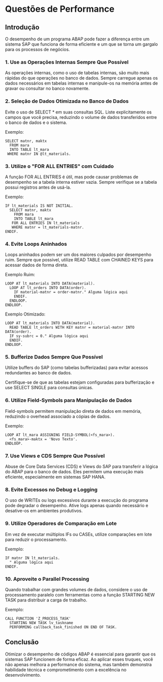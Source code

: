 
# Questões de Performance

## Introdução

O desempenho de um programa ABAP pode fazer a diferença entre um sistema SAP que funciona de forma eficiente e um que se torna um gargalo para os processos de negócios. 

### 1. Use as Operações Internas Sempre Que Possível
As operações internas, como o uso de tabelas internas, são muito mais rápidas do que operações no banco de dados. Sempre carregue apenas os dados necessários em tabelas internas e manipule-os na memória antes de gravar ou consultar no banco novamente.


### 2. Seleção de Dados Otimizada no Banco de Dados
Evite o uso de SELECT * em suas consultas SQL. Liste explicitamente os campos que você precisa, reduzindo o volume de dados transferidos entre o banco de dados e o sistema.

Exemplo:
```
SELECT matnr, maktx
  FROM mara
  INTO TABLE lt_mara
 WHERE matnr IN @lt_materials.
```


### 3. Utilize o "FOR ALL ENTRIES" com Cuidado
A função FOR ALL ENTRIES é útil, mas pode causar problemas de desempenho se a tabela interna estiver vazia. Sempre verifique se a tabela possui registros antes de usá-la.

Exemplo:
```
IF lt_materials IS NOT INITIAL.
  SELECT matnr, maktx
    FROM mara
    INTO TABLE lt_mara
   FOR ALL ENTRIES IN lt_materials
   WHERE matnr = lt_materials-matnr.
ENDIF.
```

### 4. Evite Loops Aninhados
Loops aninhados podem ser um dos maiores culpados por desempenho ruim. Sempre que possível, utilize READ TABLE com CHAINED KEYS para acessar dados de forma direta.

Exemplo Ruim:
```
LOOP AT lt_materials INTO DATA(material).
  LOOP AT lt_orders INTO DATA(order).
    IF material-matnr = order-matnr." Alguma lógica aqui
    ENDIF.
  ENDLOOP.
ENDLOOP.
```
Exemplo Otimizado:
```
LOOP AT lt_materials INTO DATA(material).
  READ TABLE lt_orders WITH KEY matnr = material-matnr INTO DATA(order).
  IF sy-subrc = 0." Alguma lógica aqui
  ENDIF.
ENDLOOP.
```

### 5. Bufferize Dados Sempre Que Possível
Utilize buffers do SAP (como tabelas bufferizadas) para evitar acessos redundantes ao banco de dados.

Certifique-se de que as tabelas estejam configuradas para bufferização e use SELECT SINGLE para consultas únicas.



### 6. Utilize Field-Symbols para Manipulação de Dados
Field-symbols permitem manipulação direta de dados em memória, reduzindo o overhead associado a cópias de dados.

Exemplo:
```
LOOP AT lt_mara ASSIGNING FIELD-SYMBOL(<fs_mara>).
  <fs_mara>-maktx = 'Novo Texto'.
ENDLOOP.
```

### 7. Use Views e CDS Sempre Que Possível
Abuse de Core Data Services (CDS) e Views do SAP para transferir a lógica do ABAP para o banco de dados. Eles permitem uma execução mais eficiente, especialmente em sistemas SAP HANA.


### 8. Evite Excessos no Debug e Logging
O uso de WRITEs ou logs excessivos durante a execução do programa pode degradar o desempenho. Ative logs apenas quando necessário e desative-os em ambientes produtivos.


### 9. Utilize Operadores de Comparação em Lote
Em vez de executar múltiplos IFs ou CASEs, utilize comparações em lote para reduzir o processamento.

Exemplo:
```
IF matnr IN lt_materials.
  " Alguma lógica aqui
ENDIF.
```

### 10. Aproveite o Parallel Processing
Quando trabalhar com grandes volumes de dados, considere o uso de processamento paralelo com ferramentas como a função STARTING NEW TASK para distribuir a carga de trabalho.

Exemplo:
```
CALL FUNCTION 'Z_PROCESS_TASK'
  STARTING NEW TASK lv_taskname
  PERFORMING callback_task_finished ON END OF TASK.
```

## Conclusão
Otimizar o desempenho de códigos ABAP é essencial para garantir que os sistemas SAP funcionem de forma eficaz. Ao aplicar esses truques, você não apenas melhora a performance do sistema, mas também demonstra habilidade técnica e comprometimento com a excelência no desenvolvimento.
